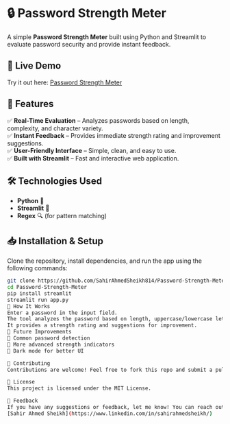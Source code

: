 # 🔒 Password Strength Meter  

A simple **Password Strength Meter** built using Python and Streamlit to evaluate password security and provide instant feedback.  

## 🚀 Live Demo  
Try it out here: [Password Strength Meter](https://password-strength-meter-by-sahir.streamlit.app/)  

## 📌 Features  
✅ **Real-Time Evaluation** – Analyzes passwords based on length, complexity, and character variety.  
✅ **Instant Feedback** – Provides immediate strength rating and improvement suggestions.  
✅ **User-Friendly Interface** – Simple, clean, and easy to use.  
✅ **Built with Streamlit** – Fast and interactive web application.  

## 🛠️ Technologies Used  
- **Python** 🐍  
- **Streamlit** 🎨  
- **Regex** 🔍 (for pattern matching)  

## 📥 Installation & Setup  
Clone the repository, install dependencies, and run the app using the following commands:  
```sh
git clone https://github.com/SahirAhmedSheikh814/Password-Strength-Meter.git
cd Password-Strength-Meter
pip install streamlit
streamlit run app.py
🎯 How It Works
Enter a password in the input field.
The tool analyzes the password based on length, uppercase/lowercase letters, numbers, and special characters.
It provides a strength rating and suggestions for improvement.
📌 Future Improvements
🔹 Common password detection
🔹 More advanced strength indicators
🔹 Dark mode for better UI

🤝 Contributing
Contributions are welcome! Feel free to fork this repo and submit a pull request.

📜 License
This project is licensed under the MIT License.

💬 Feedback
If you have any suggestions or feedback, let me know! You can reach out on LinkedIn:
[Sahir Ahmed Sheikh](https://www.linkedin.com/in/sahirahmedsheikh/)
